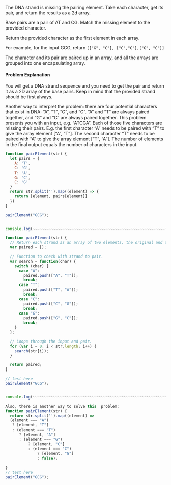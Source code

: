 The DNA strand is missing the pairing element. Take each character, get its pair, and return the results as a 2d array.

Base pairs are a pair of AT and CG. Match the missing element to the provided character.

Return the provided character as the first element in each array.

For example, for the input GCG, return `[["G", "C"], ["C","G"],["G", "C"]]`

The character and its pair are paired up in an array, and all the arrays are grouped into one encapsulating array.

#### Problem Explanation
You will get a DNA strand sequence and you need to get the pair and return it as a 2D array of the base pairs. Keep in mind that the provided strand should be first always.

Another way to interpret the problem: there are four potential characters that exist in DNA: “A”, “T”, “G”, and “C”. “A” and “T” are always paired together, and “G” and “C” are always paired together.
This problem presents you with an input, e.g. “ATCGA”. Each of those five characters are missing their pairs.
E.g. the first character “A” needs to be paired with “T” to give the array element [“A”, “T”].
The second character “T” needs to be paired with “A” to give the array element [“T”, “A”].
The number of elements in the final output equals the number of characters in the input.


```js
function pairElement(str) {
  let pairs = {
    A: 'T',
    C: 'G',
    T: 'A',
    G: 'C',
    C: 'G'
  }
  return str.split('').map((element) => {
    return [element, pairs[element]]
  })
}

pairElement("GCG");


console.log(~~~~~~~~~~~~~~~~~~~~~~~~~~~~~~~~~~~~~~~~~~~~~~~~~~~~~~~~~~~~~~~)

function pairElement(str) {
  // Return each strand as an array of two elements, the original and the pair.
  var paired = [];

  // Function to check with strand to pair.
  var search = function(char) {
    switch (char) {
      case "A":
        paired.push(["A", "T"]);
        break;
      case "T":
        paired.push(["T", "A"]);
        break;
      case "C":
        paired.push(["C", "G"]);
        break;
      case "G":
        paired.push(["G", "C"]);
        break;
    }
  };

  // Loops through the input and pair.
  for (var i = 0; i < str.length; i++) {
    search(str[i]);
  }

  return paired;
}

// test here
pairElement("GCG");


console.log(~~~~~~~~~~~~~~~~~~~~~~~~~~~~~~~~~~~~~~~~~~~~~~~~~~~~~~~~~~~~~~~)

Also, there is another way to solve this  problem:
function pairElement(str) {
  return str.split('').map((element) => 
  (element === "A")
   ? [element, "T"]
   : (element === "T")
      ? [element, "A"]
      : (element === "G")
          ? [element, "C"]
          : (element === "C")
              ? [element, "G"]
              : false);
  
}
// test here
pairElement("GCG");
